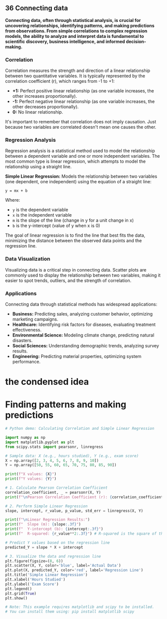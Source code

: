 ## 36 Connecting data

**Connecting data, often through statistical analysis, is crucial for uncovering relationships, identifying patterns, and making predictions from observations. From simple correlations to complex regression models, the ability to analyze and interpret data is fundamental to scientific discovery, business intelligence, and informed decision-making.**

### Correlation

Correlation measures the strength and direction of a linear relationship between two quantitative variables. It is typically represented by the correlation coefficient (r), which ranges from -1 to +1:

*   **+1:** Perfect positive linear relationship (as one variable increases, the other increases proportionally).
*   **-1:** Perfect negative linear relationship (as one variable increases, the other decreases proportionally).
*   **0:** No linear relationship.

It's important to remember that correlation does not imply causation. Just because two variables are correlated doesn't mean one causes the other.

### Regression Analysis

Regression analysis is a statistical method used to model the relationship between a dependent variable and one or more independent variables. The most common type is linear regression, which attempts to model the relationship using a straight line.

**Simple Linear Regression:** Models the relationship between two variables (one dependent, one independent) using the equation of a straight line:

`y = mx + b`

Where:
*   `y` is the dependent variable
*   `x` is the independent variable
*   `m` is the slope of the line (change in y for a unit change in x)
*   `b` is the y-intercept (value of y when x is 0)

The goal of linear regression is to find the line that best fits the data, minimizing the distance between the observed data points and the regression line.

### Data Visualization

Visualizing data is a critical step in connecting data. Scatter plots are commonly used to display the relationship between two variables, making it easier to spot trends, outliers, and the strength of correlation.

### Applications

Connecting data through statistical methods has widespread applications:

*   **Business:** Predicting sales, analyzing customer behavior, optimizing marketing campaigns.
*   **Healthcare:** Identifying risk factors for diseases, evaluating treatment effectiveness.
*   **Environmental Science:** Modeling climate change, predicting natural disasters.
*   **Social Sciences:** Understanding demographic trends, analyzing survey results.
*   **Engineering:** Predicting material properties, optimizing system performance.

# the condensed idea

# Finding patterns and making predictions

```python
# Python demo: Calculating Correlation and Simple Linear Regression

import numpy as np
import matplotlib.pyplot as plt
from scipy.stats import pearsonr, linregress

# Sample data: X (e.g., hours studied), Y (e.g., exam score)
X = np.array([2, 3, 4, 5, 6, 7, 8, 9, 10])
Y = np.array([50, 55, 60, 65, 70, 75, 80, 85, 90])

print(f"X values: {X}")
print(f"Y values: {Y}")

# 1. Calculate Pearson Correlation Coefficient
correlation_coefficient, _ = pearsonr(X, Y)
print(f"\nPearson Correlation Coefficient (r): {correlation_coefficient:.3f}")

# 2. Perform Simple Linear Regression
slope, intercept, r_value, p_value, std_err = linregress(X, Y)

print(f"\nLinear Regression Results:")
print(f"  Slope (m): {slope:.3f}")
print(f"  Y-intercept (b): {intercept:.3f}")
print(f"  R-squared: {r_value**2:.3f}") # R-squared is the square of the correlation coefficient

# Predict Y values based on the regression line
predicted_Y = slope * X + intercept

# 3. Visualize the data and regression line
plt.figure(figsize=(8, 6))
plt.scatter(X, Y, color='blue', label='Actual Data')
plt.plot(X, predicted_Y, color='red', label='Regression Line')
plt.title('Simple Linear Regression')
plt.xlabel('Hours Studied')
plt.ylabel('Exam Score')
plt.legend()
plt.grid(True)
plt.show()

# Note: This example requires matplotlib and scipy to be installed.
# You can install them using: pip install matplotlib scipy
```